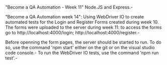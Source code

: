 "Become a QA Automation - Week 11"
Node.JS and Express.-

"Become a QA Automation week 14": Using WebDriver IO to create automated tests for the Login and Register Forms created during week 10. The forms were uploaded to the server during week 11: to access the forms go to http://localhost:4000/login; http://localhost:4000/register.-

Before openning the form pages, the server should be started to run. To do so, use the command 'npm start' either on the git or on the visual studio code console.-
To run the WebDriver IO tests, use the command 'npm run test'.-

